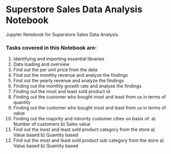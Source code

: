 # Superstore Sales Data Analysis Notebook
Jupyter Notebook for Superstore Sales Data Analysis.

### Tasks covered in this Notebook are:

  1. Identifying and importing essential libraries
  2. Data loading and overview
  3. Find out the per unit price from the data
  4. Find out the monthly revenue and analyze the findings
  5. Find out the yearly revenue and analyze the findings
  6. Finding out the monthly growth rate and analyse the findings
  7. Finding out the most and least sold product id
  8. Finding out the customer who bought most and least from us in terms of quantity
  9. Finding out the customer who bought most and least from us in terms of value
  10. Finding out the majority and minority customer cities on basis of: a) Number of customers b) Sales value
  11. Find out the most and least sold product category from the store a) Value based b) Quantity based
  12. Find out the most and least sold product sub category from the store a) Value based b) Quantity based
